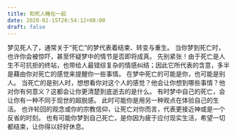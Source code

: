 ```yaml
---
title: 和死人睡在一起
date: 2020-02-15T20:54:12+08:00
draft: false
---
```


梦见死人了，通常关于“死亡”的梦代表着结束、转变与重生。
当你梦到死亡时，也许你会被惊吓，甚至怀疑梦中的情节是否即将成真。
先别紧张！由于死亡是人生不可抗拒的终站，也带给人最错综复杂的情感纠结；因此它所代表的含意，多半是藉由你对死亡的感觉来提醒你一些事情。
在梦中死亡的可能是你，也可能是别人。
当死亡的是别人时，想想看你对这个人的感觉？他会让你想到哪些事情？他对你有何意义？这都会让你更清楚到底逝去的是什么。
有时梦中自己的死亡，会让你有一种不同于现世的超脱感。
此时可能你是用另一种观点在体验自己的生活。
也许轮回的观念或你的宗教信仰，让死亡对你而言，代表更接近神或是一个反省的时刻。
也有可能你梦到自己死亡，是你因为疲于应付现实生活，希望一切都结束，让你得以好好休息。
